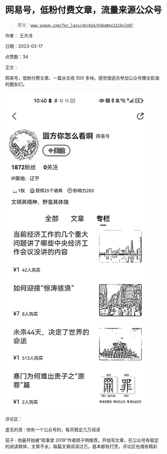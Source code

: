 # 网易号，低粉付费文章，流量来源公众号

> 原文：[`www.yuque.com/for_lazy/xkrm14/hgba0ez22zkvln07`](https://www.yuque.com/for_lazy/xkrm14/hgba0ez22zkvln07)

作者： 王大诗

日期：2023-03-17

点赞数：34

正文：

网易号，低粉付费文章。一篇水文收 500 多块。感觉很适合参加公众号爆文航海的圈友们。

![](img/4cc6b6a0575b1effac678e9871653e9b.png)  

评论区：

虚无的吴 : 他有一个公众号的，每天稳定几万阅读

茄子 : 他最开始被“政事堂 2019”作者顾子明推荐，开始写文章，在公众号有稳定的阅读群体，文章不水，每篇文章阅读过万，基本都有打赏，评论区也偶有精彩

